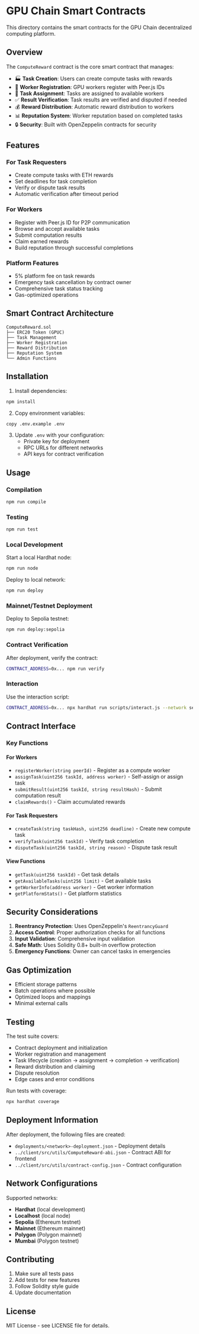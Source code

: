 # GPU Chain Smart Contracts

This directory contains the smart contracts for the GPU Chain decentralized computing platform.

## Overview

The `ComputeReward` contract is the core smart contract that manages:
- 🏭 **Task Creation**: Users can create compute tasks with rewards
- 👷 **Worker Registration**: GPU workers register with Peer.js IDs
- 🎯 **Task Assignment**: Tasks are assigned to available workers
- ✅ **Result Verification**: Task results are verified and disputed if needed
- 💰 **Reward Distribution**: Automatic reward distribution to workers
- 📊 **Reputation System**: Worker reputation based on completed tasks
- 🔒 **Security**: Built with OpenZeppelin contracts for security

## Features

### For Task Requesters
- Create compute tasks with ETH rewards
- Set deadlines for task completion
- Verify or dispute task results
- Automatic verification after timeout period

### For Workers
- Register with Peer.js ID for P2P communication
- Browse and accept available tasks
- Submit computation results
- Claim earned rewards
- Build reputation through successful completions

### Platform Features
- 5% platform fee on task rewards
- Emergency task cancellation by contract owner
- Comprehensive task status tracking
- Gas-optimized operations

## Smart Contract Architecture

```
ComputeReward.sol
├── ERC20 Token (GPUC)
├── Task Management
├── Worker Registration
├── Reward Distribution
├── Reputation System
└── Admin Functions
```

## Installation

1. Install dependencies:
```bash
npm install
```

2. Copy environment variables:
```bash
copy .env.example .env
```

3. Update `.env` with your configuration:
   - Private key for deployment
   - RPC URLs for different networks
   - API keys for contract verification

## Usage

### Compilation
```bash
npm run compile
```

### Testing
```bash
npm run test
```

### Local Development
Start a local Hardhat node:
```bash
npm run node
```

Deploy to local network:
```bash
npm run deploy
```

### Mainnet/Testnet Deployment

Deploy to Sepolia testnet:
```bash
npm run deploy:sepolia
```

### Contract Verification
After deployment, verify the contract:
```bash
CONTRACT_ADDRESS=0x... npm run verify
```

### Interaction
Use the interaction script:
```bash
CONTRACT_ADDRESS=0x... npx hardhat run scripts/interact.js --network sepolia
```

## Contract Interface

### Key Functions

#### For Workers
- `registerWorker(string peerId)` - Register as a compute worker
- `assignTask(uint256 taskId, address worker)` - Self-assign or assign task
- `submitResult(uint256 taskId, string resultHash)` - Submit computation result
- `claimRewards()` - Claim accumulated rewards

#### For Task Requesters
- `createTask(string taskHash, uint256 deadline)` - Create new compute task
- `verifyTask(uint256 taskId)` - Verify task completion
- `disputeTask(uint256 taskId, string reason)` - Dispute task result

#### View Functions
- `getTask(uint256 taskId)` - Get task details
- `getAvailableTasks(uint256 limit)` - Get available tasks
- `getWorkerInfo(address worker)` - Get worker information
- `getPlatformStats()` - Get platform statistics

## Security Considerations

1. **Reentrancy Protection**: Uses OpenZeppelin's `ReentrancyGuard`
2. **Access Control**: Proper authorization checks for all functions
3. **Input Validation**: Comprehensive input validation
4. **Safe Math**: Uses Solidity 0.8+ built-in overflow protection
5. **Emergency Functions**: Owner can cancel tasks in emergencies

## Gas Optimization

- Efficient storage patterns
- Batch operations where possible
- Optimized loops and mappings
- Minimal external calls

## Testing

The test suite covers:
- Contract deployment and initialization
- Worker registration and management
- Task lifecycle (creation → assignment → completion → verification)
- Reward distribution and claiming
- Dispute resolution
- Edge cases and error conditions

Run tests with coverage:
```bash
npx hardhat coverage
```

## Deployment Information

After deployment, the following files are created:
- `deployments/<network>-deployment.json` - Deployment details
- `../client/src/utils/ComputeReward-abi.json` - Contract ABI for frontend
- `../client/src/utils/contract-config.json` - Contract configuration

## Network Configurations

Supported networks:
- **Hardhat** (local development)
- **Localhost** (local node)
- **Sepolia** (Ethereum testnet)
- **Mainnet** (Ethereum mainnet)
- **Polygon** (Polygon mainnet)
- **Mumbai** (Polygon testnet)

## Contributing

1. Make sure all tests pass
2. Add tests for new features
3. Follow Solidity style guide
4. Update documentation

## License

MIT License - see LICENSE file for details.
